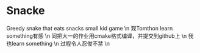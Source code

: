 # Snacke
Greedy snake that eats snacks small kid game \n
观Tomthon learn something有感 \n
同把大一的作业用cmake格式编译，并提交到github上 \n
我也learn something \n
过程令人忍俊不禁 \n
